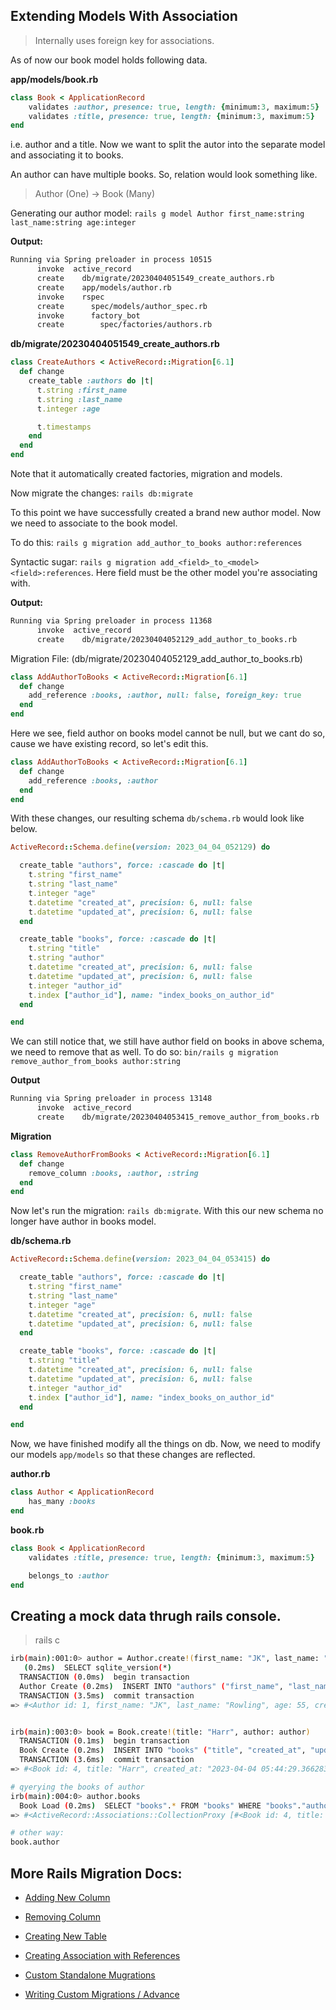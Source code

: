 ## Extending Models With Association

> Internally uses foreign key for associations.

As of now our book model holds following data.

**app/models/book.rb**
```rb
class Book < ApplicationRecord
    validates :author, presence: true, length: {minimum:3, maximum:5}
    validates :title, presence: true, length: {minimum:3, maximum:5}
end
```

i.e. author and a title. Now we want to split the autor into the separate model and associating it to books.

An author can have multiple books. So, relation would look something like.

> Author (One) -> Book (Many)

Generating our author model: ``rails g model Author first_name:string last_name:string age:integer``

**Output:**
```sh
Running via Spring preloader in process 10515
      invoke  active_record
      create    db/migrate/20230404051549_create_authors.rb
      create    app/models/author.rb
      invoke    rspec
      create      spec/models/author_spec.rb
      invoke      factory_bot
      create        spec/factories/authors.rb
```

**db/migrate/20230404051549_create_authors.rb**

```rb
class CreateAuthors < ActiveRecord::Migration[6.1]
  def change
    create_table :authors do |t|
      t.string :first_name
      t.string :last_name
      t.integer :age

      t.timestamps
    end
  end
end

```

Note that it automatically created factories, migration and models.

Now migrate the changes: `rails db:migrate`


To this point we have successfully created a brand new author model. Now we need to associate to the book model.

To do this: ``rails g migration add_author_to_books author:references``

Syntactic sugar: ``rails g migration add_<field>_to_<model> <field>:references``. Here field must be the other model you're associating with.

**Output:**

```sh
Running via Spring preloader in process 11368
      invoke  active_record
      create    db/migrate/20230404052129_add_author_to_books.rb
```

Migration File: (db/migrate/20230404052129_add_author_to_books.rb)

```rb
class AddAuthorToBooks < ActiveRecord::Migration[6.1]
  def change
    add_reference :books, :author, null: false, foreign_key: true
  end
end
```
Here we see, field author on books model cannot be null, but we cant do so, cause we have existing record, so let's edit this.

```rb
class AddAuthorToBooks < ActiveRecord::Migration[6.1]
  def change
    add_reference :books, :author
  end
end
```

With these changes, our resulting schema ``db/schema.rb`` would look like below.

```rb
ActiveRecord::Schema.define(version: 2023_04_04_052129) do

  create_table "authors", force: :cascade do |t|
    t.string "first_name"
    t.string "last_name"
    t.integer "age"
    t.datetime "created_at", precision: 6, null: false
    t.datetime "updated_at", precision: 6, null: false
  end

  create_table "books", force: :cascade do |t|
    t.string "title"
    t.string "author"
    t.datetime "created_at", precision: 6, null: false
    t.datetime "updated_at", precision: 6, null: false
    t.integer "author_id"
    t.index ["author_id"], name: "index_books_on_author_id"
  end

end
```

We can still notice that, we still have author field on books in above schema, we need to remove that as well.
To do so: ``bin/rails g migration remove_author_from_books author:string``


**Output**
```sh
Running via Spring preloader in process 13148
      invoke  active_record
      create    db/migrate/20230404053415_remove_author_from_books.rb
```

**Migration**

```rb
class RemoveAuthorFromBooks < ActiveRecord::Migration[6.1]
  def change
    remove_column :books, :author, :string
  end
end
```

Now let's run the migration: `rails db:migrate`. With this our new schema no longer have author in books model.


**db/schema.rb**
```rb
ActiveRecord::Schema.define(version: 2023_04_04_053415) do

  create_table "authors", force: :cascade do |t|
    t.string "first_name"
    t.string "last_name"
    t.integer "age"
    t.datetime "created_at", precision: 6, null: false
    t.datetime "updated_at", precision: 6, null: false
  end

  create_table "books", force: :cascade do |t|
    t.string "title"
    t.datetime "created_at", precision: 6, null: false
    t.datetime "updated_at", precision: 6, null: false
    t.integer "author_id"
    t.index ["author_id"], name: "index_books_on_author_id"
  end

end
```

Now, we have finished modify all the things on db. Now, we need to modify our models ``app/models`` so that these changes are reflected.


**author.rb**
```rb
class Author < ApplicationRecord
    has_many :books
end
```

**book.rb**
```rb
class Book < ApplicationRecord
    validates :title, presence: true, length: {minimum:3, maximum:5}

    belongs_to :author
end
```

## Creating a mock data thrugh rails console.
> rails c

```sh
irb(main):001:0> author = Author.create!(first_name: "JK", last_name: "Rowling", age: 55)
   (0.2ms)  SELECT sqlite_version(*)
  TRANSACTION (0.0ms)  begin transaction
  Author Create (0.2ms)  INSERT INTO "authors" ("first_name", "last_name", "age", "created_at", "updated_at") VALUES (?, ?, ?, ?, ?)  [["first_name", "JK"], ["last_name", "Rowling"], ["age", 55], ["created_at", "2023-04-04 05:43:39.146289"], ["updated_at", "2023-04-04 05:43:39.146289"]]
  TRANSACTION (3.5ms)  commit transaction
=> #<Author id: 1, first_name: "JK", last_name: "Rowling", age: 55, created_at: "2023-04-04 05:43:39.146289000 +0000", updated_at: "2023-04-04 05:43:39.146289000 +0000">


irb(main):003:0> book = Book.create!(title: "Harr", author: author)
  TRANSACTION (0.1ms)  begin transaction
  Book Create (0.2ms)  INSERT INTO "books" ("title", "created_at", "updated_at", "author_id") VALUES (?, ?, ?, ?)  [["title", "Harr"], ["created_at", "2023-04-04 05:44:29.366283"], ["updated_at", "2023-04-04 05:44:29.366283"], ["author_id", 1]]
  TRANSACTION (3.6ms)  commit transaction
=> #<Book id: 4, title: "Harr", created_at: "2023-04-04 05:44:29.366283000 +0000", updated_at: "2023-04-04 05:44:29.366283000 +0000", author_id: 1>

# qyerying the books of author
irb(main):004:0> author.books
  Book Load (0.2ms)  SELECT "books".* FROM "books" WHERE "books"."author_id" = ? /* loading for inspect */ LIMIT ?  [["author_id", 1], ["LIMIT", 11]]
=> #<ActiveRecord::Associations::CollectionProxy [#<Book id: 4, title: "Harr", created_at: "2023-04-04 05:44:29.366283000 +0000", updated_at: "2023-04-04 05:44:29.366283000 +0000", author_id: 1>]>

# other way:
book.author
```


## More Rails Migration Docs:
- [Adding New Column](https://edgeguides.rubyonrails.org/active_record_migrations.html#adding-new-columns)
- [Removing Column](https://edgeguides.rubyonrails.org/active_record_migrations.html#removing-columns)
- [Creating New Table](https://edgeguides.rubyonrails.org/active_record_migrations.html#creating-new-tables)
- [Creating Association with References](https://edgeguides.rubyonrails.org/active_record_migrations.html#creating-associations-using-references)


- [Custom Standalone Mugrations](https://edgeguides.rubyonrails.org/active_record_migrations.html#creating-a-standalone-migration)
- [Writing Custom Migrations / Advance](https://edgeguides.rubyonrails.org/active_record_migrations.html#writing-migrations)
